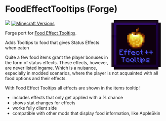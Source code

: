 # FoodEffectTooltips (Forge)

<img align="right" width="160" src="src/main/resources/icon.png">

[![](http://cf.way2muchnoise.eu/full_776426_downloads.svg)](https://www.curseforge.com/minecraft/mc-mods/food-effect-tooltips-forge)
[![Minecraft Versions](https://cf.way2muchnoise.eu/versions/776426.svg)](https://www.curseforge.com/minecraft/mc-mods/food-effect-tooltips-forge)

Forge port for [Food Effect Tooltips](https://github.com/DaFuqs/FoodEffectTooltips).

Adds Tooltips to food that gives Status Effects when eaten

Quite a few food items grant the player bonuses in the form of status effects. These effects, however, are never listed ingame. Which is a nuisance, especially in modded scenarios, where the player is not acquainted with all food options and their effects.

With Food Effect Tooltips all effects are shown in the items tooltip!
- includes effects that only get applied with a % chance
- shows stat changes for effects
- works fully client side
- compatible with other mods that display food information, like AppleSkin
